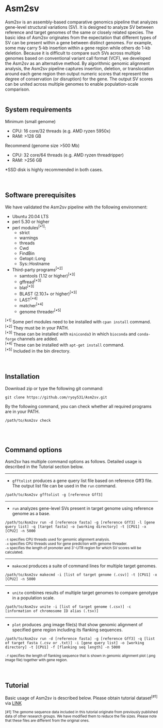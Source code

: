 # Asm2sv
Asm2sv is an assembly-based comparative genomics pipeline that analyzes gene-level structural variations (SV). It is designed to analyze SV between reference and target genomes of the same or closely related species. The basic idea of Asm2sv originates from the expectation that different types of SV can be present within a gene between distinct genomes. For example, some may carry 5-kb insertion within a gene region while others do 1-kb deletion. Because it is difficult to compare such SVs across multiple genomes based on conventional variant call format (VCF), we developed the Asm2sv as an alternative method. By algorithmic genomic alignment analysis, the Asm2sv pipeline captures insertion, deletion, or translocation around each gene region then output numeric scores that represent the degree of conservation (or disruption) for the gene. The output SV scores can be united across multiple genomes to enable population-scale comparison. 
<br></br>

## System requirements
Minimum (small genome)  
- CPU: 16 core/32 threads (e.g. AMD ryzen 5950x)
- RAM: >128 GB

Recommend (genome size >500 Mb)
- CPU: 32 core/64 threads (e.g. AMD ryzen threadripper)
- RAM: >256 GB

*SSD disk is highly recommended in both cases.  
<br></br>

## Software prerequisites
We have validated the Asm2sv pipeline with the following environment:  
- Ubuntu 20.04 LTS
- perl 5.30 or higher
- perl modules<sup>[*1]</sup>: 
  - strict
  - warnings
  - threads
  - Cwd
  - FindBin
  - Getopt::Long
  - Sys::Hostname
- Third-party programs<sup>[*2]</sup>
  - samtools (1.12 or higher)<sup>[*3]</sup>
  - gffread<sup>[*3]</sup>
  - blat<sup>[*3]</sup>
  - BLAST (2.10.1+ or higher)<sup>[*3]</sup>
  - LAST<sup>[*4]</sup>
  - matcher<sup>[*4]</sup>
  - genome threader<sup>[*5]</sup>

<sup>[*1]</sup> Some perl modules need to be installed with `cpan install` command.  
<sup>[*2]</sup> They must be in your PATH.  
<sup>[*3]</sup> These can be installed with `miniconda3` in which `bioconda` and `conda-forge` channels are added.  
<sup>[*4]</sup> These can be installed with `apt-get install` command.  
<sup>[*5]</sup> Included in the bin directory.  
<br></br>

## Installation
Download zip or type the following git command:
```
git clone https://github.com/ryoy531/Asm2sv.git
```

By the following command, you can check whether all required programs are in your PATH.
```
/path/to/Asm2sv check
```
<br></br>

## Command options
Asm2sv has multiple command options as follows. Detailed usage is described in the Tutorial section below.  

***
- `gfftolist` produces a gene query list file based on reference Gff3 file. The output list file can be used in the `run` command.
```
/path/to/Asm2sv gfftolist -g [reference Gff3]
```
***
- `run` analyzes gene-level SVs present in target genome using reference genome as a base.  
```
/path/to/Asm2sv run -d [reference fasta] -g [reference Gff3] -l [gene query list] -q [target fasta] -o [working directory] -t [CPU1] -x [CPU2] -n 5000
```
<sup>`-t` specifies CPU threads used for genomic alignment analysis.</sup>  
<sup>`-x` specifies CPU threads used for gene prediction with genome threader.</sup>  
<sup>`-n` specifies the length of promoter and 3'-UTR region for which SV scores will be calculated.</sup>  
***
- `makecmd` produces a suite of command lines for multiple target genomes.
```
/path/to/Asm2sv makecmd -i [list of target genome (.csv)] -t [CPU1] -x [CPU2] -n 5000
```
***
- `unite` combines results of multiple target genomes to compare genotype in a population scale.
```
/path/to/Asm2sv unite -i [list of target genome (.csv)] -c [information of chromosome ID alias (.tsv)]
```
***
- `plot` produces .png image file(s) that show genomic alignment of specified gene region including its flanking sequences.
```
/path/to/Asm2sv run -d [reference fasta] -g [reference Gff3] -q [list of target fasta (.csv or .txt)] -i [gene query list] -o [working directory] -t [CPU1] -f [flanking seq length] -n 5000
```
<sup>`-f` specifies the length of flanking sequence that is shown in genomic alignment plot (.png image file) together with gene region.</sup>  
<br></br>

## Tutorial
Basic usage of Asm2sv is described below. Please obtain tutorial dataset<sup>[#1]</sup> via [LINK](https://daizu-net.dna.affrc.go.jp/public/asm2sv_tutorial_data_20230215.zip)  


<sup>[#1] The genome sequence data included in this tutorial originate from previously published data of other research groups. We have modified them to reduce the file sizes. Please note that these files are different from the original ones.</sup>
